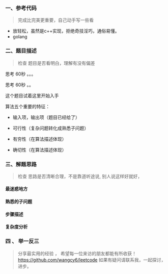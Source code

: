 
###  一、参考代码
> 完成比完美更重要，自己动手写一些看
- 放轻松，虽然是c++实现，拒绝奇技淫巧，通俗易懂。
- golang 





### 二、题目描述

> 检查 题目是否看明白，理解有没有偏差



思考 60秒 。。。



思考 60秒 。。



 这个题目试着这里开始入手

算法五个重要的特征：

- 输入项，输出项（题目已经给了）

- 可行性（复杂问题转化成熟悉子问题）

- 有穷性（在算法描述体现）

- 确切性（在算法描述体现）



### 三、解题思路


> 检查 思路是否清晰合理，不是靠道听途说, 别人说这样好就好，

#### 最迷惑地方




#### 熟悉的子问题



#### 步骤描述

####  复杂度分析






###  四 、 举一反三

> 分享最实用的经验 ， 希望每一位来访的朋友都能有所收获！
https://github.com/wangcy6/leetcode
> 如果有疑问请联系我，一起探讨，进步。